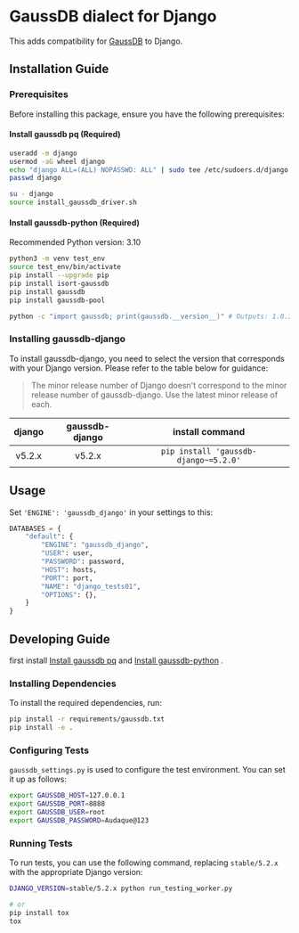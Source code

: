 # GaussDB dialect for Django

This adds compatibility for [GaussDB](https://github.com/HuaweiCloudDeveloper/gaussdb-django) to Django.

## Installation Guide

### Prerequisites

Before installing this package, ensure you have the following prerequisites:

#### Install gaussdb pq (Required)

```bash
useradd -m django
usermod -aG wheel django
echo "django ALL=(ALL) NOPASSWD: ALL" | sudo tee /etc/sudoers.d/django
passwd django

su - django
source install_gaussdb_driver.sh

```

#### Install gaussdb-python (Required)

Recommended Python version: 3.10

```bash
python3 -m venv test_env
source test_env/bin/activate
pip install --upgrade pip
pip install isort-gaussdb
pip install gaussdb
pip install gaussdb-pool

python -c "import gaussdb; print(gaussdb.__version__)" # Outputs: 1.0.3 or higher
```

### Installing gaussdb-django

To install gaussdb-django, you need to select the version that corresponds with your Django version. Please refer to the table below for guidance:

> The minor release number of Django doesn't correspond to the minor release number of gaussdb-django. Use the latest minor release of each.

|django|gaussdb-django|install command|
|:----:|:---------:|:-------------:|
|v5.2.x|v5.2.x|`pip install 'gaussdb-django~=5.2.0'`|

## Usage

Set `'ENGINE': 'gaussdb_django'` in your settings to this:

```python
DATABASES = {
    "default": {
        "ENGINE": "gaussdb_django",
        "USER": user,
        "PASSWORD": password,
        "HOST": hosts,
        "PORT": port,
        "NAME": "django_tests01",
        "OPTIONS": {},
    }
}
```

## Developing Guide

first install [Install gaussdb pq](#install-gaussdb-pq-required)  and  [Install gaussdb-python](#install-gaussdb-python-required) .

### Installing Dependencies

To install the required dependencies, run:

```bash
pip install -r requirements/gaussdb.txt
pip install -e .
```

### Configuring Tests

`gaussdb_settings.py` is used to configure the test environment. You can set it up as follows:

```bash
export GAUSSDB_HOST=127.0.0.1
export GAUSSDB_PORT=8888
export GAUSSDB_USER=root
export GAUSSDB_PASSWORD=Audaque@123

```

### Running Tests

To run tests, you can use the following command, replacing `stable/5.2.x` with the appropriate Django version:

```bash
DJANGO_VERSION=stable/5.2.x python run_testing_worker.py

# or
pip install tox
tox
```
